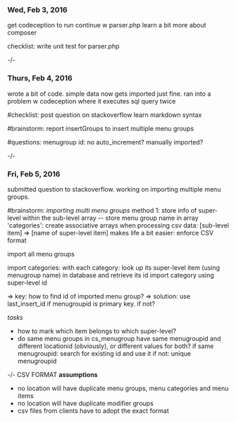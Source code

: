 ### Wed, Feb 3, 2016
get codeception to run
continue w parser.php
learn a bit more about composer

checklist:
write unit test for parser.php

-/-
### Thurs, Feb 4, 2016
wrote a bit of code. simple data now gets imported just fine.
ran into a problem w codeception where it executes sql query twice

#checklist:
post question on stackoverflow
learn markdown syntax

#brainstorm:
report insertGroups to insert multiple menu groups

#questions:
menugroup id: no auto_increment? manually imported?

-/-
### Fri, Feb 5, 2016

submitted question to stackoverflow.
working on importing multiple menu groups.

#brainstorm:
*importing multi menu groups*
method 1:
store info of super-level within the sub-level array -- store menu group name in array 'categories':
    create associative arrays when processing csv data: 
    [sub-level item] => [name of super-level item]
makes life a bit easier: enforce CSV format

import all menu groups

import categories:
with each category:
    look up its super-level item (using menugroup name) in database and retrieve its id 
    import category using super-level id

=> key: how to find id of imported menu group? 
=> solution: use last_insert_id if menugroupid is primary key. if not?



_tasks_
* how to mark which item belongs to which super-level?
* do same menu groups in cs_menugroup have same menugroupid and different locationid (obviously), or different values for both?
    if same menugroupid: 
    search for existing id and use it
    if not: 
    unique menugroupid 

-/-
CSV FORMAT
**assumptions**
* no location will have duplicate menu groups, menu categories and menu items
* no location will have duplicate modifier groups
* csv files from clients have to adopt the exact format













